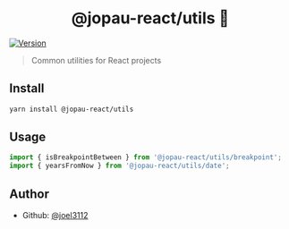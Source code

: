 <h1 align="center">@jopau-react/utils 👋</h1>
<p>
  <a href="https://www.npmjs.com/package/@jopau-react/utils" target="_blank">
    <img alt="Version" src="https://img.shields.io/npm/v/@jopau-react/utils.svg">
  </a>
</p>

> Common utilities for React projects

## Install

```sh
yarn install @jopau-react/utils
```

## Usage

```javascript
import { isBreakpointBetween } from '@jopau-react/utils/breakpoint';
import { yearsFromNow } from '@jopau-react/utils/date';
```

## Author

- Github: [@joel3112](https://github.com/joel3112)
